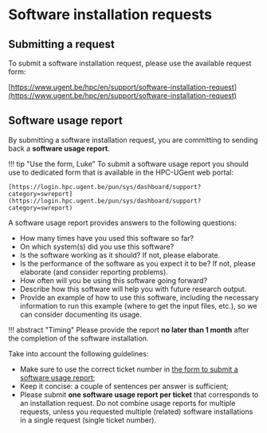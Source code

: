 # Software installation requests

## Submitting a request

To submit a software installation request, please use the available request form:

[https://www.ugent.be/hpc/en/support/software-installation-request](https://www.ugent.be/hpc/en/support/software-installation-request)

## Software usage report

By submitting a software installation request, you are committing to sending back a **software usage report**.

!!! tip "Use the form, Luke"
    To submit a software usage report you should use to dedicated form that is available in the HPC-UGent web portal:

    [https://login.hpc.ugent.be/pun/sys/dashboard/support?category=swreport](https://login.hpc.ugent.be/pun/sys/dashboard/support?category=swreport)

A software usage report provides answers to the following questions:

- How many times have you used this software so far?
- On which system(s) did you use this software?
- Is the software working as it should? If not, please elaborate.
- Is the performance of the software as you expect it to be? If not, please elaborate (and consider reporting problems).
- How often will you be using this software going forward?
- Describe how this software will help you with future research output.
- Provide an example of how to use this software, including the necessary information to run this example (where to get the input files, etc.), so we can consider documenting its usage.

!!! abstract "Timing"
    Please provide the report **no later than 1 month** after the completion of the software installation.

Take into account the following guidelines:

* Make sure to use the correct ticket number in [the form to submit a software usage report](https://login.hpc.ugent.be/pun/sys/dashboard/support?category=swreport);
* Keep it concise: a couple of sentences per answer is sufficient;
* Please submit **one software usage report per ticket** that corresponds to an installation request.
  Do not combine usage reports for multiple requests, unless you requested multiple (related) software installations in
  a single request (single ticket number).
